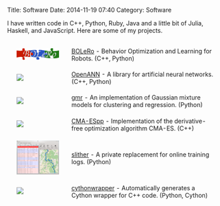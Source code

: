 Title: Software
Date: 2014-11-19 07:40
Category: Software

I have written code in C++, Python, Ruby, Java and a little bit of Julia,
Haskell, and JavaScript. Here are some of my projects.

<table style="border-spacing: 15px; border-collapse: separate;">
  <tbody>
    <tr>
      <td><img src="https://raw.githubusercontent.com/AlexanderFabisch/bolero/master/doc/source/_static/logo.png" width=200px /></td>
      <td>
        <a href="https://github.com/AlexanderFabisch/bolero">BOLeRo</a> - Behavior Optimization and Learning for Robots. (C++, Python)</td>
    </tr>
    <tr>
      <td><img src="http://www.informatik.uni-bremen.de/~afabisch/files/openann-logo.png" width=200px /></td>
      <td>
        <a href="https://github.com/OpenANN/OpenANN">OpenANN</a> - A library for artificial neural networks. (C++, Python)</td>
    </tr>
    <tr>
      <td>
        <img src="https://raw.githubusercontent.com/AlexanderFabisch/gmr/master/gmr.png" width=200px /></td>
      <td><a href="https://github.com/AlexanderFabisch/gmr">gmr</a> - An implementation of Gaussian mixture models for clustering and regression. (Python)</td>
    </tr>
    <tr>
      <td><img src="https://upload.wikimedia.org/wikipedia/commons/d/d8/Concept_of_directional_optimization_in_CMA-ES_algorithm.png" width=200px /></td>
      <td><a href="https://github.com/AlexanderFabisch/CMA-ESpp">CMA-ESpp</a> - Implementation of the derivative-free optimization algorithm CMA-ES. (C++)</td>
    </tr>
    <tr>
      <td><img src="https://raw.githubusercontent.com/AlexanderFabisch/slither/master/slither.png" width=200px /></td>
      <td><a href="https://github.com/AlexanderFabisch/slither">slither</a> - A private replacement for online training logs. (Python)</td>
    </tr>
    <tr>
      <td><img src="http://www.informatik.uni-bremen.de/~afabisch/files/cythonwrapper.png" width=200px /></td>
      <td><a href="https://github.com/AlexanderFabisch/cythonwrapper">cythonwrapper</a> - Automatically generates a Cython wrapper for C++ code. (Python, Cython)</td>
    </tr>
  </tbody>
</table>
